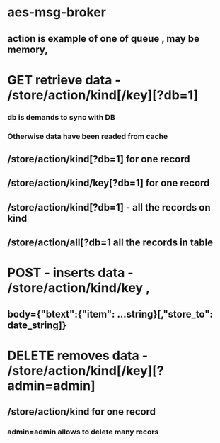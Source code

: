 # aes-msg-broker
## action is example of one of queue , may be memory,

# GET retrieve data - /store/action/kind[/key][?db=1] 
### db is demands to sync with DB
### Otherwise data have been readed from cache
## /store/action/kind[?db=1] for one record
## /store/action/kind/key[?db=1] for one record
## /store/action/kind[?db=1] -  all the records on kind
## /store/action/all[?db=1 all the records in table

# POST - inserts data - /store/action/kind/key , 
## body={"btext":{"item": ...string}[,"store_to": date_string]}

# DELETE removes data - /store/action/kind[/key][?admin=admin] 
## /store/action/kind for one record
### admin=admin allows to delete many recors


